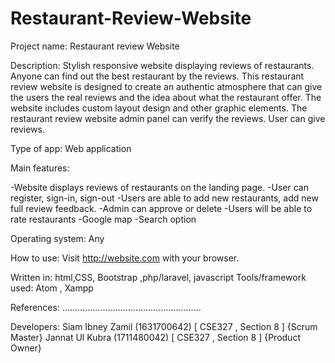 # Restaurant-Review-Website

Project name: Restaurant review Website

Description: Stylish responsive website displaying reviews of restaurants. Anyone can find out the best restaurant by the reviews. This restaurant review website is designed to create an authentic atmosphere that can give the users the real reviews and the idea about what the restaurant offer. The website includes custom layout design and other graphic elements. The restaurant review website admin panel can verify the reviews. User can give reviews.

Type of app: Web application

Main features:

-Website displays reviews of restaurants on the landing page.
-User can register, sign-in, sign-out
-Users are able to add new restaurants, add new full review feedback.
-Admin can approve or delete
-Users will be able to rate restaurants
-Google map 
-Search option


Operating system: Any

How to use: Visit http://website.com with your browser.

Written in: html,CSS, Bootstrap ,php/laravel, javascript
Tools/framework used: Atom , Xampp

References: ……………………………………………….
                    

Developers: 
Siam Ibney Zamil (1631700642) [ CSE327 , Section 8 ] {Scrum Master}
Jannat Ul Kubra (1711480042) [ CSE327 , Section 8 ] {Product Owner}
